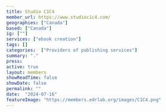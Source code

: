 ```yaml
---
title: Studio C1C4
member_url: https://www.studioc1c4.com/
geographies: ["Canada"]
based: ["Canada"]
ig: [""] 
services: ["ebook creation"]
tags: []
categories:  ["Providers of publishing services"]
summary: "."
press:
active: true
layout: members
showReadTime: false
showDate: false
permalink: ""
date:  "2024-07-16"
featureImage: "https://members.edrlab.org/images/C1C4.png"
---
```

